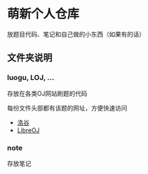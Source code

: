 # 萌新个人仓库

放题目代码、笔记和自己做的小东西（如果有的话）

## 文件夹说明

### luogu, LOJ, ...
存放在各类OJ网站刷题的代码

每份文件头部都有该题的网址，方便快速访问
- [洛谷](https://www.luogu.com.cn/)
- [LibreOJ](https://loj.ac/)

### note
存放笔记